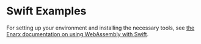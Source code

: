 # Swift Examples

For setting up your environment and installing the necessary tools, see [the Enarx documentation on using WebAssembly with Swift](https://enarx.dev/docs/WebAssembly/Swift).
